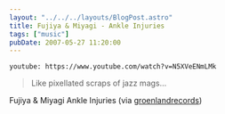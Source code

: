 ```yaml
---
layout: "../../../layouts/BlogPost.astro"
title: Fujiya & Miyagi - Ankle Injuries
tags: ["music"]
pubDate: 2007-05-27 11:20:00
---
```


`youtube: https://www.youtube.com/watch?v=N5XVeENmLMk`

> Like pixellated scraps of jazz mags…

Fujiya & Miyagi Ankle Injuries (via
[groenlandrecords](http://youtube.com/user/groenlandrecords))
